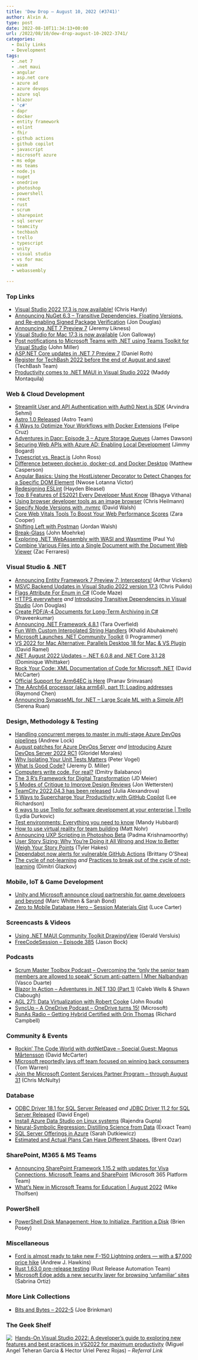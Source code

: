 ```yaml
---
title: 'Dew Drop – August 10, 2022 (#3741)'
author: Alvin A.
type: post
date: 2022-08-10T11:34:13+00:00
url: /2022/08/10/dew-drop-august-10-2022-3741/
categories:
  - Daily Links
  - Development
tags:
  - .net 7
  - .net maui
  - angular
  - asp.net core
  - azure ad
  - azure devops
  - azure sql
  - blazor
  - 'c#'
  - dapr
  - docker
  - entity framework
  - eslint
  - fhir
  - github actions
  - github copilot
  - javascript
  - microsoft azure
  - ms edge
  - ms teams
  - node.js
  - nuget
  - onedrive
  - photoshop
  - powershell
  - react
  - rust
  - scrum
  - sharepoint
  - sql server
  - teamcity
  - techbash
  - trello
  - typescript
  - unity
  - visual studio
  - vs for mac
  - wasm
  - webassembly

---
```

### <a name="top"></a>Top Links

  * <a href="https://devblogs.microsoft.com/visualstudio/visual-studio-2022-17-3-is-now-available/" target="_blank" rel="noopener">Visual Studio 2022 17.3 is now available!</a> (Chris Hardy)
  * <a href="https://devblogs.microsoft.com/nuget/announcing-nuget-6-3-transitive-dependencies-floating-versions-and-re-enabling-signed-package-verification/" target="_blank" rel="noopener">Announcing NuGet 6.3 – Transitive Dependencies, Floating Versions, and Re-enabling Signed Package Verification</a> (Jon Douglas)
  * <a href="https://devblogs.microsoft.com/dotnet/announcing-dotnet-7-preview-7/" target="_blank" rel="noopener">Announcing .NET 7 Preview 7</a> (Jeremy Likness)
  * <a href="https://devblogs.microsoft.com/visualstudio/visual-studio-for-mac-17-3-is-now-available/" target="_blank" rel="noopener">Visual Studio for Mac 17.3 is now available</a> (Jon Galloway)
  * <a href="https://devblogs.microsoft.com/microsoft365dev/post-notifications-to-microsoft-teams-with-net-using-teams-toolkit-for-visual-studio/" target="_blank" rel="noopener">Post notifications to Microsoft Teams with .NET using Teams Toolkit for Visual Studio</a> (John Miller)
  * <a href="https://devblogs.microsoft.com/dotnet/asp-net-core-updates-in-dotnet-7-preview-7/" target="_blank" rel="noopener">ASP.NET Core updates in .NET 7 Preview 7</a> (Daniel Roth)
  * <a href="https://mailchi.mp/techbash/get-a-techbash-discount-save-at-the-kalahari" target="_blank" rel="noopener">Register for TechBash 2022 before the end of August and save!</a> (TechBash Team)
  * <a href="https://devblogs.microsoft.com/dotnet/dotnet-maui-visualstudio-2022-release/" target="_blank" rel="noopener">Productivity comes to .NET MAUI in Visual Studio 2022</a> (Maddy Montaquila)



### <a name="web"></a>Web & Cloud Development

  * <a href="https://auth0.com/blog/streamlit-user-and-api-authentication/" target="_blank" rel="noopener">Streamlit User and API Authentication with Auth0 Next.js SDK</a> (Arvindra Sehmi)
  * <a href="https://astro.build/blog/astro-1/" target="_blank" rel="noopener">Astro 1.0 Released</a> (Astro Team)
  * <a href="https://thenewstack.io/4-ways-to-optimize-your-workflows-with-docker-extensions/" target="_blank" rel="noopener">4 Ways to Optimize Your Workflows with Docker Extensions</a> (Felipe Cruz)
  * <a href="https://endjin.com/blog/2022/08/adventures-in-dapr-ep03.html" target="_blank" rel="noopener">Adventures in Dapr: Episode 3 &#8211; Azure Storage Queues</a> (James Dawson)
  * <a href="https://jimmybogard.com/securing-web-apis-with-azure-ad-enabling-local-development/" target="_blank" rel="noopener">Securing Web APIs with Azure AD: Enabling Local Development</a> (Jimmy Bogard)
  * <a href="https://thenewstack.io/typescript-vs-react-js/" target="_blank" rel="noopener">Typescript vs. React.js</a> (John Ross)
  * <a href="https://octopus.com/blog/difference-between-docker-versions" target="_blank" rel="noopener">Difference between docker.io, docker-cd, and Docker Desktop</a> (Matthew Casperson)
  * <a href="https://www.telerik.com/blogs/angular-basics-using-hostlistener-decorator-detect-changes-specific-dom-element" target="_blank" rel="noopener">Angular Basics: Using the HostListener Decorator to Detect Changes for a Specific DOM Element</a> (Nwose Lotanna Victor)
  * <a href="https://eslint.org/blog/2022/08/redesigning-eslint/" target="_blank" rel="noopener">Redesigning ESLint</a> (Hayden Bleasel)
  * <a href="https://www.syncfusion.com/blogs/post/top-8-features-of-es2021-every-developer-must-know.aspx" target="_blank" rel="noopener">Top 8 Features of ES2021 Every Developer Must Know</a> (Bhagya Vithana)
  * <a href="https://christianheilmann.com/2022/08/09/using-browser-developer-tools-as-an-image-browser/" target="_blank" rel="noopener">Using browser developer tools as an image browser</a> (Chris Heilmann)
  * <a href="https://davidwalsh.name/nvmrc" target="_blank" rel="noopener">Specify Node Versions with .nvmrc</a> (David Walsh)
  * <a href="https://smashingmagazine.com/2022/08/core-web-vitals-tools-boost-performance/" target="_blank" rel="noopener">Core Web Vitals Tools To Boost Your Web Performance Scores</a> (Zara Cooper)
  * <a href="https://blog.postman.com/shifting-left-with-postman/" target="_blank" rel="noopener">Shifting Left with Postman</a> (Jordan Walsh)
  * <a href="http://healthcaresecprivacy.blogspot.com/2022/08/break-glass.html" target="_blank" rel="noopener">Break-Glass</a> (John Moehrke)
  * <a href="https://dev.to/azure/exploring-net-webassembly-with-wasi-and-wasmtime-41l5" target="_blank" rel="noopener">Exploring .NET WebAssembly with WASI and Wasmtime</a> (Paul Yu)
  * <a href="https://www.leadtools.com/blog/document-imaging/combine-files-single-document-document-web-viewer/" target="_blank" rel="noopener">Combine Various Files into a Single Document with the Document Web Viewer</a> (Zac Ferraresi)



### <a name="dotnet"></a>Visual Studio & .NET

  * <a href="https://devblogs.microsoft.com/dotnet/announcing-ef7-preview7/" target="_blank" rel="noopener">Announcing Entity Framework 7 Preview 7: Interceptors!</a> (Arthur Vickers)
  * <a href="https://devblogs.microsoft.com/cppblog/msvc-backend-updates-in-visual-studio-2022-version-17-3/" target="_blank" rel="noopener">MSVC Backend Updates in Visual Studio 2022 version 17.3</a> (Chris Pulido)
  * <a href="https://code-maze.com/csharp-flags-attribute-for-enum/" target="_blank" rel="noopener">Flags Attribute For Enum in C#</a> (Code Maze)
  * <a href="https://devblogs.microsoft.com/nuget/https-everywhere/" target="_blank" rel="noopener">HTTPS everywhere</a> _and_ <a href="https://devblogs.microsoft.com/nuget/introducing-transitive-dependencies-in-visual-studio/" target="_blank" rel="noopener">Introducing Transitive Dependencies in Visual Studio</a> (Jon Douglas)
  * <a href="https://www.syncfusion.com/blogs/post/create-pdf-a-4-documents-for-long-term-archiving-in-c.aspx" target="_blank" rel="noopener">Create PDF/A-4 Documents for Long-Term Archiving in C#</a> (Praveenkumar)
  * <a href="https://devblogs.microsoft.com/dotnet/announcing-dotnet-framework-481/" target="_blank" rel="noopener">Announcing .NET Framework 4.8.1</a> (Tara Overfield)
  * <a href="https://khalidabuhakmeh.com/fun-with-custom-interpolated-string-handlers" target="_blank" rel="noopener">Fun With Custom Interpolated String Handlers</a> (Khalid Abuhakmeh)
  * <a href="http://www.i-programmer.info/news/90-tools/15636-microsoft-launches-net-community-toolkit.html" target="_blank" rel="noopener">Microsoft Launches .NET Community Toolkit</a> (I Programmer)
  * <a href="https://visualstudiomagazine.com/articles/2022/08/09/parallels-alternative.aspx" target="_blank" rel="noopener">VS 2022 for Mac Alternative: Parallels Desktop 18 for Mac & VS Plugin</a> (David Ramel)
  * <a href="https://devblogs.microsoft.com/dotnet/august-2022-updates/" target="_blank" rel="noopener">.NET August 2022 Updates – .NET 6.0.8 and .NET Core 3.1.28</a> (Dominique Whittaker)
  * <a href="https://dotnettips.wordpress.com/2022/08/10/rock-your-code-xml-documentation-of-code-for-microsoft-net/" target="_blank" rel="noopener">Rock Your Code: XML Documentation of Code for Microsoft .NET</a> (David McCarter)
  * <a href="https://devblogs.microsoft.com/cppblog/official-support-for-arm64ec-is-here/" target="_blank" rel="noopener">Official Support for Arm64EC is Here</a> (Pranav Srinvasan)
  * <a href="https://devblogs.microsoft.com/oldnewthing/20220809-00/?p=106955" target="_blank" rel="noopener">The AArch64 processor (aka arm64), part 11: Loading addresses</a> (Raymond Chen)
  * <a href="https://devblogs.microsoft.com/dotnet/announcing-synapseml-for-dotnet/" target="_blank" rel="noopener">Announcing SynapseML for .NET – Large Scale ML with a Simple API</a> (Serena Ruan)



### <a name="design"></a>Design, Methodology & Testing

  * <a href="https://andrewlock.net/handling-concurrent-merges-to-master-in-multi-stage-azure-devops-pipelines/" target="_blank" rel="noopener">Handling concurrent merges to master in multi-stage Azure DevOps pipelines</a> (Andrew Lock)
  * <a href="https://devblogs.microsoft.com/devops/august-patches-for-azure-devops-server-2/" target="_blank" rel="noopener">August patches for Azure DevOps Server</a> _and_ <a href="https://devblogs.microsoft.com/devops/introducing-azure-devops-server-2022-rc1/" target="_blank" rel="noopener">Introducing Azure DevOps Server 2022 RC1</a> (Gloridel Morales)
  * <a href="https://www.telerik.com/blogs/why-isolating-your-unit-tests-matters" target="_blank" rel="noopener">Why Isolating Your Unit Tests Matters</a> (Peter Vogel)
  * <a href="https://jeremydmiller.com/2022/08/09/what-is-good-code/" target="_blank" rel="noopener">What Is Good Code?</a> (Jeremy D. Miller)
  * <a href="https://medium.com/i-love-my-local-farmer-engineering-blog/computers-write-code-for-real-9a80a04d4666?source=rss----e52491d6e77d---4" target="_blank" rel="noopener">Computers write code. For real?</a> (Dmitry Balabanov)
  * <a href="https://jdmeier.com/3rs-digital-transformation-framework/" target="_blank" rel="noopener">The 3 R’s Framework for Digital Transformation</a> (JD Meier)
  * <a href="https://8thlight.com/blog/leverage-benefits-design-reviews/" target="_blank" rel="noopener">5 Modes of Critique to Improve Design Reviews</a> (Jon Wettersten)
  * <a href="https://blog.jetbrains.com/teamcity/2022/08/teamcity-2022-04-3-has-been-released/" target="_blank" rel="noopener">TeamCity 2022.04.3 has been released</a> (Julia Alexandrova)
  * <a href="http://www.leerichardson.com/2022/08/5-ways-to-supercharge-your-productivity.html" target="_blank" rel="noopener">5 Ways to Supercharge Your Productivity with GitHub Copilot</a> (Lee Richardson)
  * <a href="https://blog.trello.com/enterprise/trello-for-software-development" target="_blank" rel="noopener">6 ways to use Trello for software development at your enterprise | Trello</a> (Lydia Durkovic)
  * <a href="https://www.architect.io/blog/2022-08-09/test-environment-guide/" target="_blank" rel="noopener">Test environments: Everything you need to know</a> (Mandy Hubbard)
  * <a href="https://about.gitlab.com/blog/2022/08/09/virtual-reality-team-building/" target="_blank" rel="noopener">How to use virtual reality for team building</a> (Matt Nohr)
  * <a href="https://medium.com/adobetech/announcing-uxp-scripting-in-photoshop-beta-65e7e6f1331f?source=rss----9342990108af---4" target="_blank" rel="noopener">Announcing UXP Scripting in Photoshop Beta</a> (Padma Krishnamoorthy)
  * <a href="https://www.7pace.com/blog/user-story-sizing" target="_blank" rel="noopener">User Story Sizing: Why You’re Doing it All Wrong and How to Better Weigh Your Story Points</a> (Tyler Hakes)
  * <a href="https://github.blog/2022-08-09-dependabot-now-alerts-for-vulnerable-github-actions/" target="_blank" rel="noopener">Dependabot now alerts for vulnerable GitHub Actions</a> (Brittany O&#8217;Shea)
  * <a href="https://glazkov.com/2022/08/09/the-cycle-of-not-learning/" target="_blank" rel="noopener">The cycle of not-learning</a> _and_ <a href="https://glazkov.com/2022/08/09/practices-to-break-out-of-the-cycle-of-not-learning/" target="_blank" rel="noopener">Practices to break out of the cycle of not-learning</a> (Dimitri Glazkov)



### <a name="mobile"></a>Mobile, IoT & Game Development

  * <a href="https://blog.unity.com/news/unity-and-microsoft-announce-cloud-partnership-for-game-developers-and-beyond" target="_blank" rel="noopener">Unity and Microsoft announce cloud partnership for game developers and beyond</a> (Marc Whitten & Sarah Bond)
  * <a href="https://gist.github.com/LuceCarter/4603445b2133c855806ac913535a7813" target="_blank" rel="noopener">Zero to Mobile Database Hero &#8211; Session Materials Gist</a> (Luce Carter)



### <a name="videos"></a>Screencasts & Videos

  * <a href="http://www.youtube.com/watch?v=7rw13_a5GR0" target="_blank" rel="noopener">Using .NET MAUI Community Toolkit DrawingView</a> (Gerald Versluis)
  * <a href="http://www.youtube.com/watch?v=1rsYrPgTK-k" target="_blank" rel="noopener">FreeCodeSession &#8211; Episode 385</a> (Jason Bock)



### <a name="podcasts"></a>Podcasts

  * <a href="https://scrummastertoolbox.libsyn.com/overcoming-the-only-the-senior-team-members-are-allowed-to-speak-scrum-anti-pattern-mher-nalbandyan" target="_blank" rel="noopener">Scrum Master Toolbox Podcast &#8211; Overcoming the “only the senior team members are allowed to speak” Scrum anti-pattern | Mher Nalbandyan</a> (Vasco Duarte)
  * <a href="https://topenddevs.com/podcasts/adventures-in-net/episodes/blazor-in-action-net-130-part-1" target="_blank" rel="noopener">Blazor In Action &#8211; Adventures in .NET 130 (Part 1)</a> (Caleb Wells & Shawn Clabough)
  * <a href="https://www.ageekleader.com/agl-271-data-virtualization-with-robert-cooke/" target="_blank" rel="noopener">AGL 271: Data Virtualization with Robert Cooke</a> (John Rouda)
  * <a href="http://syncup.libsyn.com/onedrive-turns-15" target="_blank" rel="noopener">SyncUp &#8211; A OneDrive Podcast &#8211; OneDrive turns 15!</a> (Microsoft)
  * <a href="https://runasradio.com/Shows/Show/840" target="_blank" rel="noopener">RunAs Radio &#8211; Getting Hybrid Certified with Orin Thomas</a> (Richard Campbell)



### <a name="events"></a>Community & Events

  * <a href="https://dotnettips.wordpress.com/2022/08/09/rockin-the-code-world-with-dotnetdave-special-guest-magnus-martensson-2/" target="_blank" rel="noopener">Rockin’ The Code World with dotNetDave – Special Guest: Magnus Mårtensson</a> (David McCarter)
  * <a href="https://www.theverge.com/2022/8/10/23299499/microsoft-layoffs-modern-life-win-back-consumers-team" target="_blank" rel="noopener">Microsoft reportedly lays off team focused on winning back consumers</a> (Tom Warren)
  * <a href="https://techcommunity.microsoft.com/t5/knowledge-and-content-services/join-the-microsoft-content-services-partner-program-through/ba-p/3595330" target="_blank" rel="noopener">Join the Microsoft Content Services Partner Program &#8211; through August 31</a> (Chris McNulty)



### <a name="sql"></a>Database

  * <a href="https://techcommunity.microsoft.com/t5/sql-server-blog/odbc-driver-18-1-for-sql-server-released/ba-p/3595472" target="_blank" rel="noopener">ODBC Driver 18.1 for SQL Server Released</a> _and_ <a href="https://techcommunity.microsoft.com/t5/sql-server-blog/jdbc-driver-11-2-for-sql-server-released/ba-p/3595479" target="_blank" rel="noopener">JDBC Driver 11.2 for SQL Server Released</a> (David Engel)
  * <a href="https://www.mssqltips.com/sqlservertip/7338/install-azure-data-studio-redhat-ubuntu-suse-linux/" target="_blank" rel="noopener">Install Azure Data Studio on Linux systems</a> (Rajendra Gupta)
  * <a href="https://www.exxactcorp.com/blog/Deep-Learning/neural-symbolic-regression-distilling-science-from-data" target="_blank" rel="noopener">Neural-Symbolic Regression: Distilling Science from Data</a> (Exxact Team)
  * <a href="https://www.sadukie.com/2022/08/09/sql-server-offerings-in-azure/" target="_blank" rel="noopener">SQL Server Offerings in Azure</a> (Sarah Dutkiewicz)
  * <a href="https://www.brentozar.com/archive/2022/08/estimated-and-actual-plans-can-have-different-shapes/" target="_blank" rel="noopener">Estimated and Actual Plans Can Have Different Shapes.</a> (Brent Ozar)



### <a name="sp"></a>SharePoint, M365 & MS Teams

  * <a href="https://devblogs.microsoft.com/microsoft365dev/announcing-sharepoint-framework-1-15-2-with-updates-for-viva-connections-microsoft-teams-and-sharepoint/" target="_blank" rel="noopener">Announcing SharePoint Framework 1.15.2 with updates for Viva Connections, Microsoft Teams and SharePoint</a> (Microsoft 365 Platform Team)
  * <a href="https://techcommunity.microsoft.com/t5/education-blog/what-s-new-in-microsoft-teams-for-education-august-2022/ba-p/3594433" target="_blank" rel="noopener">What’s New in Microsoft Teams for Education | August 2022</a> (Mike Tholfsen)



### <a name="ps"></a>PowerShell

  * <a href="https://www.itprotoday.com/powershell/powershell-disk-management-how-initialize-partition-disk" target="_blank" rel="noopener">PowerShell Disk Management: How to Initialize, Partition a Disk</a> (Brien Posey)



### <a name="misc"></a>Miscellaneous

  * <a href="https://www.theverge.com/2022/8/9/23298076/ford-f-150-lightning-electric-truck-price-order-2023" target="_blank" rel="noopener">Ford is almost ready to take new F-150 Lightning orders — with a $7,000 price hike</a> (Andrew J. Hawkins)
  * <a href="https://blog.rust-lang.org/inside-rust/2022/08/09/1.63.0-prerelease.html" target="_blank" rel="noopener">Rust 1.63.0 pre-release testing</a> (Rust Release Automation Team)
  * <a href="https://www.zdnet.com/article/microsoft-edge-adds-a-new-security-layer-for-browsing-unfamiliar-sites/#ftag=RSSbaffb68" target="_blank" rel="noopener">Microsoft Edge adds a new security layer for browsing &#8216;unfamiliar&#8217; sites</a> (Sabrina Ortiz)



### <a name="links"></a>More Link Collections

  * <a href="http://joe.brinkman.me/2022/08/09/Bits-and-Bytes-2022-5/" target="_blank" rel="noopener">Bits and Bytes &#8211; 2022-5</a> (Joe Brinkman)



### <a name="shelf"></a>The Geek Shelf

<a href="https://www.amazon.com/dp/1801810540/?tag=amavin-20" target="_blank" rel="noopener"><img decoding="async" align="left" style="margin: 0px 4px 0px 0px; border: 0px currentcolor; border-image: none; float: left; display: inline; background-image: none;" src="https://m.media-amazon.com/images/I/413SNvVkj5L._SS135_.jpg" border="0" /></a>&nbsp;<a href="https://www.amazon.com/dp/1801810540/?tag=amavin-20" target="_blank" rel="noopener">Hands-On Visual Studio 2022: A developer&#8217;s guide to exploring new features and best practices in VS2022 for maximum productivity</a> (Miguel Angel Teheran Garcia & Hector Uriel Perez Rojas) _&#8211; Referral Link_